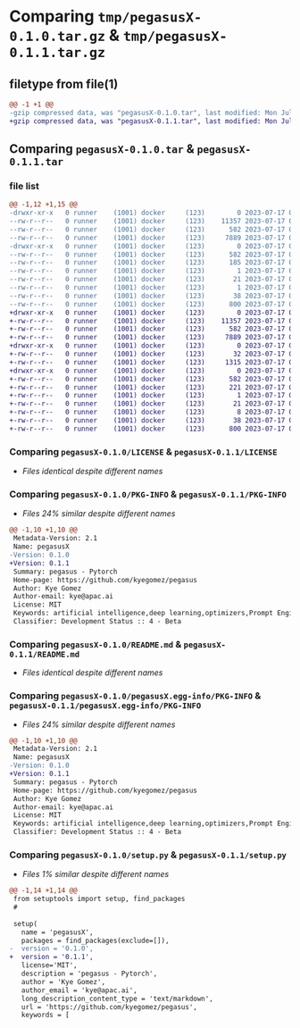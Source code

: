 # Comparing `tmp/pegasusX-0.1.0.tar.gz` & `tmp/pegasusX-0.1.1.tar.gz`

## filetype from file(1)

```diff
@@ -1 +1 @@
-gzip compressed data, was "pegasusX-0.1.0.tar", last modified: Mon Jul 17 03:42:10 2023, max compression
+gzip compressed data, was "pegasusX-0.1.1.tar", last modified: Mon Jul 17 03:46:16 2023, max compression
```

## Comparing `pegasusX-0.1.0.tar` & `pegasusX-0.1.1.tar`

### file list

```diff
@@ -1,12 +1,15 @@
-drwxr-xr-x   0 runner    (1001) docker     (123)        0 2023-07-17 03:42:10.549841 pegasusX-0.1.0/
--rw-r--r--   0 runner    (1001) docker     (123)    11357 2023-07-17 03:41:59.000000 pegasusX-0.1.0/LICENSE
--rw-r--r--   0 runner    (1001) docker     (123)      582 2023-07-17 03:42:10.549841 pegasusX-0.1.0/PKG-INFO
--rw-r--r--   0 runner    (1001) docker     (123)     7889 2023-07-17 03:41:59.000000 pegasusX-0.1.0/README.md
-drwxr-xr-x   0 runner    (1001) docker     (123)        0 2023-07-17 03:42:10.549841 pegasusX-0.1.0/pegasusX.egg-info/
--rw-r--r--   0 runner    (1001) docker     (123)      582 2023-07-17 03:42:10.000000 pegasusX-0.1.0/pegasusX.egg-info/PKG-INFO
--rw-r--r--   0 runner    (1001) docker     (123)      185 2023-07-17 03:42:10.000000 pegasusX-0.1.0/pegasusX.egg-info/SOURCES.txt
--rw-r--r--   0 runner    (1001) docker     (123)        1 2023-07-17 03:42:10.000000 pegasusX-0.1.0/pegasusX.egg-info/dependency_links.txt
--rw-r--r--   0 runner    (1001) docker     (123)       21 2023-07-17 03:42:10.000000 pegasusX-0.1.0/pegasusX.egg-info/requires.txt
--rw-r--r--   0 runner    (1001) docker     (123)        1 2023-07-17 03:42:10.000000 pegasusX-0.1.0/pegasusX.egg-info/top_level.txt
--rw-r--r--   0 runner    (1001) docker     (123)       38 2023-07-17 03:42:10.549841 pegasusX-0.1.0/setup.cfg
--rw-r--r--   0 runner    (1001) docker     (123)      800 2023-07-17 03:41:59.000000 pegasusX-0.1.0/setup.py
+drwxr-xr-x   0 runner    (1001) docker     (123)        0 2023-07-17 03:46:16.546973 pegasusX-0.1.1/
+-rw-r--r--   0 runner    (1001) docker     (123)    11357 2023-07-17 03:46:03.000000 pegasusX-0.1.1/LICENSE
+-rw-r--r--   0 runner    (1001) docker     (123)      582 2023-07-17 03:46:16.546973 pegasusX-0.1.1/PKG-INFO
+-rw-r--r--   0 runner    (1001) docker     (123)     7889 2023-07-17 03:46:03.000000 pegasusX-0.1.1/README.md
+drwxr-xr-x   0 runner    (1001) docker     (123)        0 2023-07-17 03:46:16.546973 pegasusX-0.1.1/pegasus/
+-rw-r--r--   0 runner    (1001) docker     (123)       32 2023-07-17 03:46:03.000000 pegasusX-0.1.1/pegasus/__init__.py
+-rw-r--r--   0 runner    (1001) docker     (123)     1315 2023-07-17 03:46:03.000000 pegasusX-0.1.1/pegasus/main.py
+drwxr-xr-x   0 runner    (1001) docker     (123)        0 2023-07-17 03:46:16.546973 pegasusX-0.1.1/pegasusX.egg-info/
+-rw-r--r--   0 runner    (1001) docker     (123)      582 2023-07-17 03:46:16.000000 pegasusX-0.1.1/pegasusX.egg-info/PKG-INFO
+-rw-r--r--   0 runner    (1001) docker     (123)      221 2023-07-17 03:46:16.000000 pegasusX-0.1.1/pegasusX.egg-info/SOURCES.txt
+-rw-r--r--   0 runner    (1001) docker     (123)        1 2023-07-17 03:46:16.000000 pegasusX-0.1.1/pegasusX.egg-info/dependency_links.txt
+-rw-r--r--   0 runner    (1001) docker     (123)       21 2023-07-17 03:46:16.000000 pegasusX-0.1.1/pegasusX.egg-info/requires.txt
+-rw-r--r--   0 runner    (1001) docker     (123)        8 2023-07-17 03:46:16.000000 pegasusX-0.1.1/pegasusX.egg-info/top_level.txt
+-rw-r--r--   0 runner    (1001) docker     (123)       38 2023-07-17 03:46:16.546973 pegasusX-0.1.1/setup.cfg
+-rw-r--r--   0 runner    (1001) docker     (123)      800 2023-07-17 03:46:03.000000 pegasusX-0.1.1/setup.py
```

### Comparing `pegasusX-0.1.0/LICENSE` & `pegasusX-0.1.1/LICENSE`

 * *Files identical despite different names*

### Comparing `pegasusX-0.1.0/PKG-INFO` & `pegasusX-0.1.1/PKG-INFO`

 * *Files 24% similar despite different names*

```diff
@@ -1,10 +1,10 @@
 Metadata-Version: 2.1
 Name: pegasusX
-Version: 0.1.0
+Version: 0.1.1
 Summary: pegasus - Pytorch
 Home-page: https://github.com/kyegomez/pegasus
 Author: Kye Gomez
 Author-email: kye@apac.ai
 License: MIT
 Keywords: artificial intelligence,deep learning,optimizers,Prompt Engineering
 Classifier: Development Status :: 4 - Beta
```

### Comparing `pegasusX-0.1.0/README.md` & `pegasusX-0.1.1/README.md`

 * *Files identical despite different names*

### Comparing `pegasusX-0.1.0/pegasusX.egg-info/PKG-INFO` & `pegasusX-0.1.1/pegasusX.egg-info/PKG-INFO`

 * *Files 24% similar despite different names*

```diff
@@ -1,10 +1,10 @@
 Metadata-Version: 2.1
 Name: pegasusX
-Version: 0.1.0
+Version: 0.1.1
 Summary: pegasus - Pytorch
 Home-page: https://github.com/kyegomez/pegasus
 Author: Kye Gomez
 Author-email: kye@apac.ai
 License: MIT
 Keywords: artificial intelligence,deep learning,optimizers,Prompt Engineering
 Classifier: Development Status :: 4 - Beta
```

### Comparing `pegasusX-0.1.0/setup.py` & `pegasusX-0.1.1/setup.py`

 * *Files 1% similar despite different names*

```diff
@@ -1,14 +1,14 @@
 from setuptools import setup, find_packages
 # 
 
 setup(
   name = 'pegasusX',
   packages = find_packages(exclude=[]),
-  version = '0.1.0',
+  version = '0.1.1',
   license='MIT',
   description = 'pegasus - Pytorch',
   author = 'Kye Gomez',
   author_email = 'kye@apac.ai',
   long_description_content_type = 'text/markdown',
   url = 'https://github.com/kyegomez/pegasus',
   keywords = [
```

